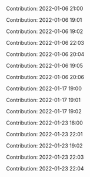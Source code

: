 Contribution: 2022-01-06 21:00

Contribution: 2022-01-06 19:01

Contribution: 2022-01-06 19:02

Contribution: 2022-01-06 22:03

Contribution: 2022-01-06 20:04

Contribution: 2022-01-06 19:05

Contribution: 2022-01-06 20:06

Contribution: 2022-01-17 19:00

Contribution: 2022-01-17 19:01

Contribution: 2022-01-17 19:02

Contribution: 2022-01-23 18:00

Contribution: 2022-01-23 22:01

Contribution: 2022-01-23 19:02

Contribution: 2022-01-23 22:03

Contribution: 2022-01-23 22:04

